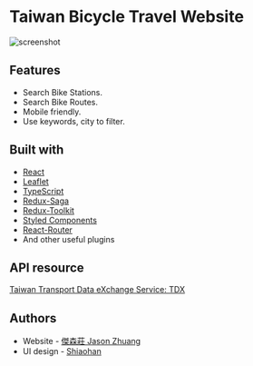 # Taiwan Bicycle Travel Website

![screenshot](https://jason71708.github.io/F2E2021-taiwan-bicycle-travel/screenshot.png)

## Features

- Search Bike Stations.
- Search Bike Routes.
- Mobile friendly.
- Use keywords, city to filter.

## Built with

- [React](https://reactjs.org/)
- [Leaflet](https://leafletjs.com/)
- [TypeScript](https://www.typescriptlang.org/)
- [Redux-Saga](https://redux-saga.js.org/)
- [Redux-Toolkit](https://redux-toolkit.js.org/)
- [Styled Components](https://styled-components.com/)
- [React-Router](https://reactrouter.com/)
- And other useful plugins

## API resource

[Taiwan Transport Data eXchange Service: TDX](https://tdx.transportdata.tw/api-service/swagger)

## Authors

- Website - [傑森莊 Jason Zhuang](https://github.com/jason71708)
- UI design - [Shiaohan](https://www.behance.net/hsiaohan)
